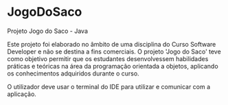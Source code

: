 # JogoDoSaco
Projeto Jogo do Saco - Java

Este projeto foi elaborado no âmbito de uma disciplina do Curso Software Developer e não se destina a fins comerciais. 
O projeto 'Jogo do Saco' teve como objetivo permitir que os estudantes desenvolvessem habilidades práticas e teóricas
na área da programação orientada a objetos, aplicando os conhecimentos adquiridos durante o curso.

O utilizador deve usar o terminal do IDE para utilizar e comunicar com a aplicação.
